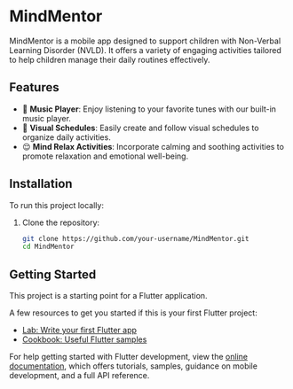 # MindMentor

MindMentor is a mobile app designed to support children with Non-Verbal Learning Disorder (NVLD). It offers a variety of engaging activities tailored to help children manage their daily routines effectively.

## Features

- 🎵 **Music Player**: Enjoy listening to your favorite tunes with our built-in music player.
- 📅 **Visual Schedules**: Easily create and follow visual schedules to organize daily activities.
- 😌 **Mind Relax Activities**: Incorporate calming and soothing activities to promote relaxation and emotional well-being.

## Installation

To run this project locally:

1. Clone the repository:
   ```sh
   git clone https://github.com/your-username/MindMentor.git
   cd MindMentor


## Getting Started

This project is a starting point for a Flutter application.

A few resources to get you started if this is your first Flutter project:

- [Lab: Write your first Flutter app](https://docs.flutter.dev/get-started/codelab)
- [Cookbook: Useful Flutter samples](https://docs.flutter.dev/cookbook)

For help getting started with Flutter development, view the
[online documentation](https://docs.flutter.dev/), which offers tutorials,
samples, guidance on mobile development, and a full API reference.

